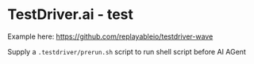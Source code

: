 # TestDriver.ai - test

Example here:
https://github.com/replayableio/testdriver-wave

Supply a `.testdriver/prerun.sh` script to run shell script before AI AGent
